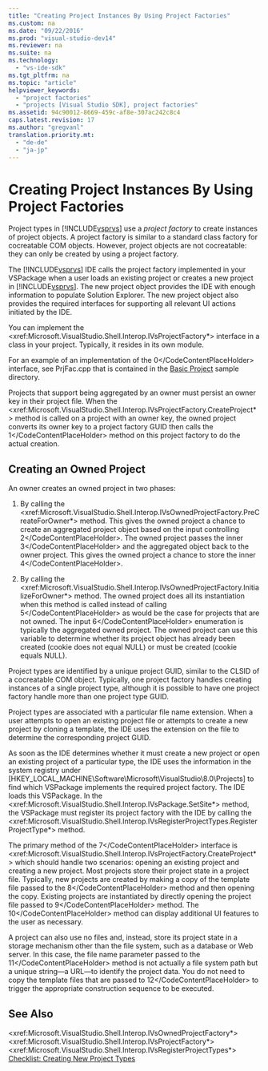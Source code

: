 ```yaml
---
title: "Creating Project Instances By Using Project Factories"
ms.custom: na
ms.date: "09/22/2016"
ms.prod: "visual-studio-dev14"
ms.reviewer: na
ms.suite: na
ms.technology: 
  - "vs-ide-sdk"
ms.tgt_pltfrm: na
ms.topic: "article"
helpviewer_keywords: 
  - "project factories"
  - "projects [Visual Studio SDK], project factories"
ms.assetid: 94c90012-8669-459c-af8e-307ac242c8c4
caps.latest.revision: 17
ms.author: "gregvanl"
translation.priority.mt: 
  - "de-de"
  - "ja-jp"
---
```

# Creating Project Instances By Using Project Factories
Project types in [!INCLUDE[vsprvs](../vs140/includes/vsprvs_md.md)] use a *project factory* to create instances of project objects. A project factory is similar to a standard class factory for cocreatable COM objects. However, project objects are not cocreatable: they can only be created by using a project factory.  
  
 The [!INCLUDE[vsprvs](../vs140/includes/vsprvs_md.md)] IDE calls the project factory implemented in your VSPackage when a user loads an existing project or creates a new project in [!INCLUDE[vsprvs](../vs140/includes/vsprvs_md.md)]. The new project object provides the IDE with enough information to populate Solution Explorer. The new project object also provides the required interfaces for supporting all relevant UI actions initiated by the IDE.  
  
 You can implement the \<xref:Microsoft.VisualStudio.Shell.Interop.IVsProjectFactory*> interface in a class in your project. Typically, it resides in its own module.  
  
 For an example of an implementation of the <CodeContentPlaceHolder>0\</CodeContentPlaceHolder> interface, see PrjFac.cpp that is contained in the [Basic Project](assetId:///385fd2a3-d9f1-4808-87c2-a3f05a91fc36) sample directory.  
  
 Projects that support being aggregated by an owner must persist an owner key in their project file. When the \<xref:Microsoft.VisualStudio.Shell.Interop.IVsProjectFactory.CreateProject*> method is called on a project with an owner key, the owned project converts its owner key to a project factory GUID then calls the <CodeContentPlaceHolder>1\</CodeContentPlaceHolder> method on this project factory to do the actual creation.  
  
## Creating an Owned Project  
 An owner creates an owned project in two phases:  
  
1.  By calling the \<xref:Microsoft.VisualStudio.Shell.Interop.IVsOwnedProjectFactory.PreCreateForOwner*> method. This gives the owned project a chance to create an aggregated project object based on the input controlling <CodeContentPlaceHolder>2\</CodeContentPlaceHolder>. The owned project passes the inner <CodeContentPlaceHolder>3\</CodeContentPlaceHolder> and the aggregated object back to the owner project. This gives the owned project a chance to store the inner <CodeContentPlaceHolder>4\</CodeContentPlaceHolder>.  
  
2.  By calling the \<xref:Microsoft.VisualStudio.Shell.Interop.IVsOwnedProjectFactory.InitializeForOwner*> method. The owned project does all its instantiation when this method is called instead of calling <CodeContentPlaceHolder>5\</CodeContentPlaceHolder> as would be the case for projects that are not owned. The input <CodeContentPlaceHolder>6\</CodeContentPlaceHolder> enumeration is typically the aggregated owned project. The owned project can use this variable to determine whether its project object has already been created (cookie does not equal NULL) or must be created (cookie equals NULL).  
  
 Project types are identified by a unique project GUID, similar to the CLSID of a cocreatable COM object. Typically, one project factory handles creating instances of a single project type, although it is possible to have one project factory handle more than one project type GUID.  
  
 Project types are associated with a particular file name extension. When a user attempts to open an existing project file or attempts to create a new project by cloning a template, the IDE uses the extension on the file to determine the corresponding project GUID.  
  
 As soon as the IDE determines whether it must create a new project or open an existing project of a particular type, the IDE uses the information in the system registry under [HKEY_LOCAL_MACHINE\Software\Microsoft\VisualStudio\8.0\Projects] to find which VSPackage implements the required project factory. The IDE loads this VSPackage. In the \<xref:Microsoft.VisualStudio.Shell.Interop.IVsPackage.SetSite*> method, the VSPackage must register its project factory with the IDE by calling the \<xref:Microsoft.VisualStudio.Shell.Interop.IVsRegisterProjectTypes.RegisterProjectType*> method.  
  
 The primary method of the <CodeContentPlaceHolder>7\</CodeContentPlaceHolder> interface is \<xref:Microsoft.VisualStudio.Shell.Interop.IVsProjectFactory.CreateProject*> which should handle two scenarios: opening an existing project and creating a new project. Most projects store their project state in a project file. Typically, new projects are created by making a copy of the template file passed to the <CodeContentPlaceHolder>8\</CodeContentPlaceHolder> method and then opening the copy. Existing projects are instantiated by directly opening the project file passed to <CodeContentPlaceHolder>9\</CodeContentPlaceHolder> method. The <CodeContentPlaceHolder>10\</CodeContentPlaceHolder> method can display additional UI features to the user as necessary.  
  
 A project can also use no files and, instead, store its project state in a storage mechanism other than the file system, such as a database or Web server. In this case, the file name parameter passed to the <CodeContentPlaceHolder>11\</CodeContentPlaceHolder> method is not actually a file system path but a unique string—a URL—to identify the project data. You do not need to copy the template files that are passed to <CodeContentPlaceHolder>12\</CodeContentPlaceHolder> to trigger the appropriate construction sequence to be executed.  
  
## See Also  
 \<xref:Microsoft.VisualStudio.Shell.Interop.IVsOwnedProjectFactory*>   
 \<xref:Microsoft.VisualStudio.Shell.Interop.IVsProjectFactory*>   
 \<xref:Microsoft.VisualStudio.Shell.Interop.IVsRegisterProjectTypes*>   
 [Checklist: Creating New Project Types](../vs140/checklist--creating-new-project-types.md)